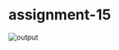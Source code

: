 # assignment-15
![output](https://user-images.githubusercontent.com/99406182/186124421-fd95d3f9-1694-42df-b8f4-36ab7fee1e03.jpeg)
